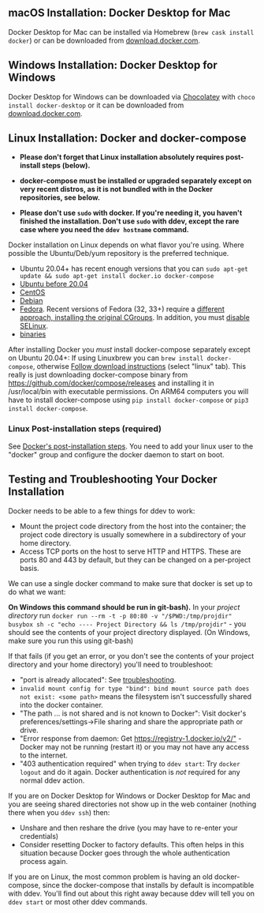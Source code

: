 ## macOS Installation: Docker Desktop for Mac

Docker Desktop for Mac can be installed via Homebrew (`brew cask install docker`) or can be downloaded from [download.docker.com](https://download.docker.com/mac/stable/Docker.dmg).

## Windows Installation: Docker Desktop for Windows

Docker Desktop for Windows can be downloaded via [Chocolatey](https://chocolatey.org/install) with `choco install docker-desktop` or it can be downloaded from [download.docker.com](https://download.docker.com/win/stable/Docker%20for%20Windows%20Installer.exe).

## Linux Installation: Docker and docker-compose

* __Please don't forget that Linux installation absolutely requires post-install steps (below).__

* __docker-compose must be installed or upgraded separately except on very recent distros, as it is not bundled with in the Docker repositories, see below.__

* __Please don't use `sudo` with docker. If you're needing it, you haven't finished the installation. Don't use `sudo` with ddev, except the rare case where you need the `ddev hostname` command.__

Docker installation on Linux depends on what flavor you're using. Where possible the Ubuntu/Deb/yum repository is the preferred technique.

* Ubuntu 20.04+ has recent enough versions that you can `sudo apt-get update && sudo apt-get install docker.io docker-compose`
* [Ubuntu before 20.04](https://docs.docker.com/install/linux/docker-ce/ubuntu/)
* [CentOS](https://docs.docker.com/install/linux/docker-ce/centos/)
* [Debian](https://docs.docker.com/install/linux/docker-ce/debian/)
* [Fedora](https://docs.docker.com/install/linux/docker-ce/fedora/). Recent versions of Fedora (32, 33+) require a [different approach, installing the original CGroups](https://fedoramagazine.org/docker-and-fedora-32/). In addition, you must [disable SELinux](https://www.cyberciti.biz/faq/disable-selinux-on-centos-7-rhel-7-fedora-linux/).
* [binaries](https://docs.docker.com/install/linux/docker-ce/binaries/)

After installing Docker you *must* install docker-compose separately except on Ubuntu 20.04+: If using Linuxbrew you can `brew install docker-compose`, otherwise [Follow download instructions](https://docs.docker.com/compose/install/#install-compose) (select "linux" tab). This really is just downloading docker-compose binary from <https://github.com/docker/compose/releases> and installing it in /usr/local/bin with executable permissions. On ARM64 computers you will have to install docker-compose using `pip install docker-compose` or `pip3 install docker-compose`.

### Linux Post-installation steps (required)

See [Docker's post-installation steps](https://docs.docker.com/install/linux/linux-postinstall/). You need to add your linux user to the "docker" group and configure the docker daemon to start on boot.

<a name="troubleshooting"></a>

## Testing and Troubleshooting Your Docker Installation

Docker needs to be able to a few things for ddev to work:

* Mount the project code directory from the host into the container; the project code directory is usually somewhere in a subdirectory of your home directory.
* Access TCP ports on the host to serve HTTP and HTTPS. These are ports 80 and 443 by default, but they can be changed on a per-project basis.

We can use a single docker command to make sure that docker is set up to do what we want:

**On Windows this command should be run in git-bash).** In your *project directory* run `docker run --rm -t -p 80:80 -v "/$PWD:/tmp/projdir" busybox sh -c "echo ---- Project Directory && ls /tmp/projdir"` - you should see the contents of your project directory displayed. (On Windows, make sure you run this using git-bash)

If that fails (if you get an error, or you don't see the contents of your project directory and your home directory) you'll need to troubleshoot:

* "port is already allocated": See [troubleshooting](troubleshooting.md).
* `invalid mount config for type "bind": bind mount source path does not exist: <some path>` means the filesystem isn't successfully shared into the docker container.
* "The path ... is not shared and is not known to Docker": Visit docker's preferences/settings->File sharing and share the appropriate path or drive.
* "Error response from daemon: Get <https://registry-1.docker.io/v2/"> - Docker may not be running (restart it) or you may not have any access to the internet.
* "403 authentication required" when trying to `ddev start`: Try `docker logout` and do it again. Docker authentication is *not* required for any normal ddev action.

If you are on Docker Desktop for Windows or Docker Desktop for Mac and you are seeing shared directories not show up in the web container (nothing there when you `ddev ssh`) then:

* Unshare and then reshare the drive (you may have to re-enter your credentials)
* Consider resetting Docker to factory defaults. This often helps in this situation because Docker goes through the whole authentication process again.

If you are on Linux, the most common problem is having an old docker-compose, since the docker-compose that installs by default is incompatible with ddev. You'll find out about this right away because ddev will tell you on `ddev start` or most other ddev commands.
